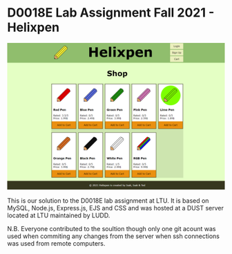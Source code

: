 # D0018E Lab Assignment Fall 2021 - Helixpen

![Home page](screenshots/Home.png?raw=true "Title")

This is our solution to the D0018E lab assignment at LTU. It is based on MySQL, Node.js, Express.js, EJS and CSS and was hosted at a DUST server located at LTU maintained by LUDD.

N.B. Everyone contributed to the soultion though only one git acount was used when commiting any changes from the server when ssh connections was used from remote computers.
